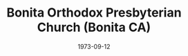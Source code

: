 ---
date: &id001 1973-09-12
end_date: null
location:
  address: 5111 Central Avenue
  city: Bonita
  state: CA
minister:
- end: 1978-01-01
  name: John Garrisi
  start: 1973-01-01
  type: Pastor
- end: 1980-01-01
  name: Donald Duff
  start: 1978-01-01
  type: Pastor
- end: 1984-01-01
  name: John Toews
  start: 1982-01-01
  type: Pastor
- end: 1990-01-01
  name: John Garrisi
  start: 1985-01-01
  type: Pastor
- end: 2001-01-01
  name: Michael Dengerink
  start: 1992-01-01
  type: Pastor
- end: null
  name: Stephen Parker
  start: 2002-01-01
  type: Pastor
ministers:
- John Garrisi
- Donald Duff
- John Toews
- John Garrisi
- Michael Dengerink
- Stephen Parker
name: Bonita Orthodox Presbyterian Church
names:
- end: null
  name: Bonita Orthodox Presbyterian Church
  start: 1973-09-12
origination_date: *id001
raw_data: 'AR

  Bonita

  Bonita Orthodox Presbyterian Church  (September 12, 1973- )

  5111 Central Avenue

  Pastors: John Garrisi, 1973-78

  Donald Duff, 1978-80

  John Toews, 1982-84

  John Garrisi, 1985-90

  Michael Dengerink, 1992-2001

  Stephen Parker, 2002-

  '
received_from: null
states:
- CA
status:
  active: true
  end_date: null
  reason: null
  received_from: null
  withdrawal_to: null
title: Bonita Orthodox Presbyterian Church (Bonita CA)
year_established:
- 1973

---